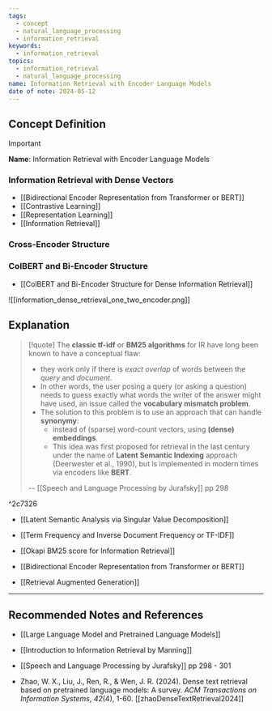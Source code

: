 ```yaml
---
tags:
  - concept
  - natural_language_processing
  - information_retrieval
keywords:
  - information_retrieval
topics:
  - information_retrieval
  - natural_language_processing
name: Information Retrieval with Encoder Language Models
date of note: 2024-05-12
---
```


## Concept Definition

>[!important]
>**Name**: Information Retrieval with Encoder Language Models

### Information Retrieval with Dense Vectors



- [[Bidirectional Encoder Representation from Transformer or BERT]]
- [[Contrastive Learning]]
- [[Representation Learning]]
- [[Information Retrieval]]



### Cross-Encoder Structure


### ColBERT and Bi-Encoder Structure

- [[ColBERT and Bi-Encoder Structure for Dense Information Retrieval]]


![[information_dense_retrieval_one_two_encoder.png]]

## Explanation

>[!quote]
>The **classic tf-idf** or **BM25 algorithms** for IR have long been known to have a conceptual flaw:
> - they work only if there is *exact overlap* of words between the *query*  and *document*. 
> - In other words, the user posing a query (or asking a question) needs  to guess exactly what words the writer of the answer might have used, an issue called  the **vocabulary mismatch problem**.
>- The solution to this problem is to use an approach that can handle **synonymy**:  
>	- instead of (sparse) word-count vectors, using **(dense) embeddings**. 
>	- This idea was  first proposed for retrieval in the last century under the name of **Latent Semantic  Indexing** approach (Deerwester et al., 1990), but is implemented in modern times  via encoders like **BERT**.  
>
>-- [[Speech and Language Processing by Jurafsky]] pp 298

^2c7326

- [[Latent Semantic Analysis via Singular Value Decomposition]]
- [[Term Frequency and Inverse Document Frequency or TF-IDF]]
- [[Okapi BM25 score for Information Retrieval]]
- [[Bidirectional Encoder Representation from Transformer or BERT]]


- [[Retrieval Augmented Generation]]




-----------
##  Recommended Notes and References


- [[Large Language Model and Pretrained Language Models]]

- [[Introduction to Information Retrieval by Manning]]
- [[Speech and Language Processing by Jurafsky]] pp 298 - 301
- Zhao, W. X., Liu, J., Ren, R., & Wen, J. R. (2024). Dense text retrieval based on pretrained language models: A survey. _ACM Transactions on Information Systems_, _42_(4), 1-60. [[zhaoDenseTextRetrieval2024]]
